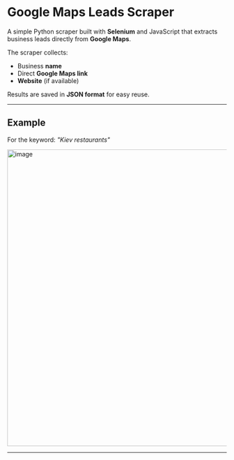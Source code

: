 # Google Maps Leads Scraper

A simple Python scraper built with **Selenium** and JavaScript that extracts business leads directly from **Google Maps**.

The scraper collects:
- Business **name**
- Direct **Google Maps link**
- **Website** (if available)

Results are saved in **JSON format** for easy reuse.

---

## Example

For the keyword: *"Kiev restaurants"*  

<img width="1692" height="680" alt="image" src="https://github.com/user-attachments/assets/99553064-2442-4c25-99a0-56dff3cac978" />

---
